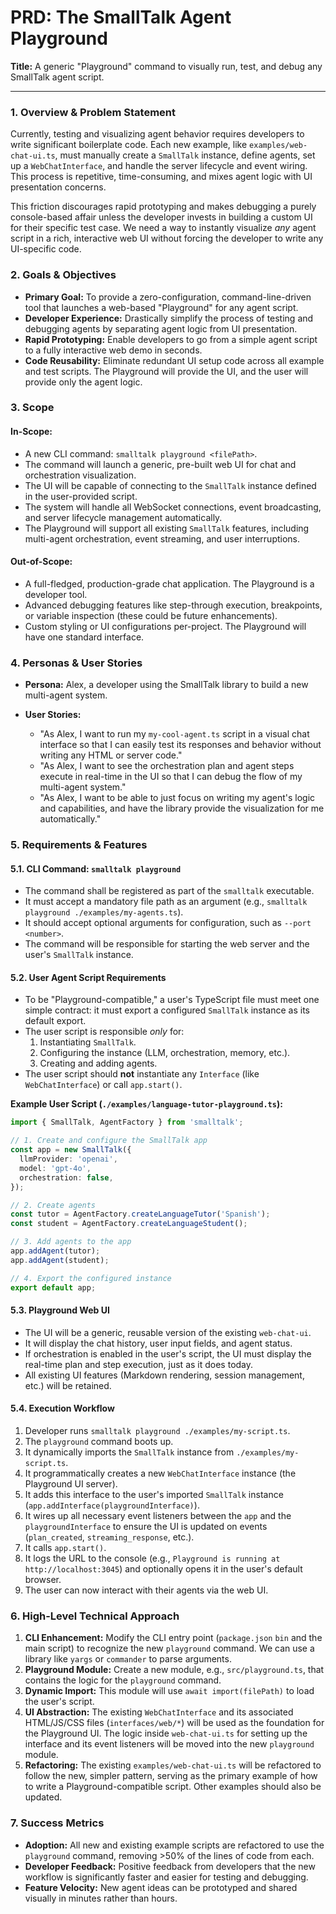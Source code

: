 # PRD: The SmallTalk Agent Playground

**Title:** A generic "Playground" command to visually run, test, and debug any SmallTalk agent script.

---

### 1. Overview & Problem Statement

Currently, testing and visualizing agent behavior requires developers to write significant boilerplate code. Each new example, like `examples/web-chat-ui.ts`, must manually create a `SmallTalk` instance, define agents, set up a `WebChatInterface`, and handle the server lifecycle and event wiring. This process is repetitive, time-consuming, and mixes agent logic with UI presentation concerns.

This friction discourages rapid prototyping and makes debugging a purely console-based affair unless the developer invests in building a custom UI for their specific test case. We need a way to instantly visualize *any* agent script in a rich, interactive web UI without forcing the developer to write any UI-specific code.

### 2. Goals & Objectives

*   **Primary Goal:** To provide a zero-configuration, command-line-driven tool that launches a web-based "Playground" for any agent script.
*   **Developer Experience:** Drastically simplify the process of testing and debugging agents by separating agent logic from UI presentation.
*   **Rapid Prototyping:** Enable developers to go from a simple agent script to a fully interactive web demo in seconds.
*   **Code Reusability:** Eliminate redundant UI setup code across all example and test scripts. The Playground will provide the UI, and the user will provide only the agent logic.

### 3. Scope

#### In-Scope:
*   A new CLI command: `smalltalk playground <filePath>`.
*   The command will launch a generic, pre-built web UI for chat and orchestration visualization.
*   The UI will be capable of connecting to the `SmallTalk` instance defined in the user-provided script.
*   The system will handle all WebSocket connections, event broadcasting, and server lifecycle management automatically.
*   The Playground will support all existing `SmallTalk` features, including multi-agent orchestration, event streaming, and user interruptions.

#### Out-of-Scope:
*   A full-fledged, production-grade chat application. The Playground is a developer tool.
*   Advanced debugging features like step-through execution, breakpoints, or variable inspection (these could be future enhancements).
*   Custom styling or UI configurations per-project. The Playground will have one standard interface.

### 4. Personas & User Stories

*   **Persona:** Alex, a developer using the SmallTalk library to build a new multi-agent system.

*   **User Stories:**
    *   "As Alex, I want to run my `my-cool-agent.ts` script in a visual chat interface so that I can easily test its responses and behavior without writing any HTML or server code."
    *   "As Alex, I want to see the orchestration plan and agent steps execute in real-time in the UI so that I can debug the flow of my multi-agent system."
    *   "As Alex, I want to be able to just focus on writing my agent's logic and capabilities, and have the library provide the visualization for me automatically."

### 5. Requirements & Features

#### 5.1. CLI Command: `smalltalk playground`

*   The command shall be registered as part of the `smalltalk` executable.
*   It must accept a mandatory file path as an argument (e.g., `smalltalk playground ./examples/my-agents.ts`).
*   It should accept optional arguments for configuration, such as `--port <number>`.
*   The command will be responsible for starting the web server and the user's `SmallTalk` instance.

#### 5.2. User Agent Script Requirements

*   To be "Playground-compatible," a user's TypeScript file must meet one simple contract: it must export a configured `SmallTalk` instance as its default export.
*   The user script is responsible *only* for:
    1.  Instantiating `SmallTalk`.
    2.  Configuring the instance (LLM, orchestration, memory, etc.).
    3.  Creating and adding agents.
*   The user script should **not** instantiate any `Interface` (like `WebChatInterface`) or call `app.start()`.

**Example User Script (`./examples/language-tutor-playground.ts`):**
```typescript
import { SmallTalk, AgentFactory } from 'smalltalk';

// 1. Create and configure the SmallTalk app
const app = new SmallTalk({
  llmProvider: 'openai',
  model: 'gpt-4o',
  orchestration: false,
});

// 2. Create agents
const tutor = AgentFactory.createLanguageTutor('Spanish');
const student = AgentFactory.createLanguageStudent();

// 3. Add agents to the app
app.addAgent(tutor);
app.addAgent(student);

// 4. Export the configured instance
export default app;
```

#### 5.3. Playground Web UI

*   The UI will be a generic, reusable version of the existing `web-chat-ui`.
*   It will display the chat history, user input fields, and agent status.
*   If orchestration is enabled in the user's script, the UI must display the real-time plan and step execution, just as it does today.
*   All existing UI features (Markdown rendering, session management, etc.) will be retained.

#### 5.4. Execution Workflow

1.  Developer runs `smalltalk playground ./examples/my-script.ts`.
2.  The `playground` command boots up.
3.  It dynamically imports the `SmallTalk` instance from `./examples/my-script.ts`.
4.  It programmatically creates a new `WebChatInterface` instance (the Playground UI server).
5.  It adds this interface to the user's imported `SmallTalk` instance (`app.addInterface(playgroundInterface)`).
6.  It wires up all necessary event listeners between the `app` and the `playgroundInterface` to ensure the UI is updated on events (`plan_created`, `streaming_response`, etc.).
7.  It calls `app.start()`.
8.  It logs the URL to the console (e.g., `Playground is running at http://localhost:3045`) and optionally opens it in the user's default browser.
9.  The user can now interact with their agents via the web UI.

### 6. High-Level Technical Approach

1.  **CLI Enhancement:** Modify the CLI entry point (`package.json` `bin` and the main script) to recognize the new `playground` command. We can use a library like `yargs` or `commander` to parse arguments.
2.  **Playground Module:** Create a new module, e.g., `src/playground.ts`, that contains the logic for the `playground` command.
3.  **Dynamic Import:** This module will use `await import(filePath)` to load the user's script.
4.  **UI Abstraction:** The existing `WebChatInterface` and its associated HTML/JS/CSS files (`interfaces/web/*`) will be used as the foundation for the Playground UI. The logic inside `web-chat-ui.ts` for setting up the interface and its event listeners will be moved into the new `playground` module.
5.  **Refactoring:** The existing `examples/web-chat-ui.ts` will be refactored to follow the new, simpler pattern, serving as the primary example of how to write a Playground-compatible script. Other examples should also be updated.

### 7. Success Metrics

*   **Adoption:** All new and existing example scripts are refactored to use the `playground` command, removing >50% of the lines of code from each.
*   **Developer Feedback:** Positive feedback from developers that the new workflow is significantly faster and easier for testing and debugging.
*   **Feature Velocity:** New agent ideas can be prototyped and shared visually in minutes rather than hours. 